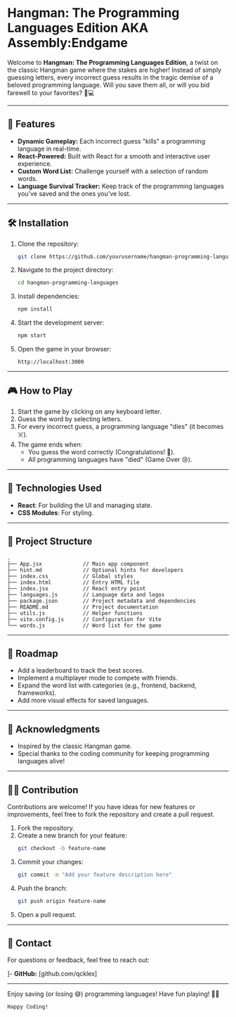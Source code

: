 # Hangman: The Programming Languages Edition AKA Assembly:Endgame


Welcome to **Hangman: The Programming Languages Edition**, a twist on the classic Hangman game where the stakes are higher! Instead of simply guessing letters, every incorrect guess results in the tragic demise of a beloved programming language. Will you save them all, or will you bid farewell to your favorites? 👾💻

---

## 🚀 Features

- **Dynamic Gameplay:** Each incorrect guess "kills" a programming language in real-time.
- **React-Powered:** Built with React for a smooth and interactive user experience.
- **Custom Word List:** Challenge yourself with a selection of random words.
- **Language Survival Tracker:** Keep track of the programming languages you've saved and the ones you've lost.

---

## 🛠️ Installation

1. Clone the repository:
   ```bash
   git clone https://github.com/yourusername/hangman-programming-languages.git
   ```

2. Navigate to the project directory:
   ```bash
   cd hangman-programming-languages
   ```

3. Install dependencies:
   ```bash
   npm install
   ```

4. Start the development server:
   ```bash
   npm start
   ```

5. Open the game in your browser:
   ```
   http://localhost:3000
   ```

---

## 🎮 How to Play

1. Start the game by clicking on any keyboard letter.
2. Guess the word by selecting letters.
3. For every incorrect guess, a programming language "dies" (it becomes ☠️).
4. The game ends when:
   - You guess the word correctly (Congratulations! 🎉).
   - All programming languages have "died" (Game Over 😢).

---

## 🔧 Technologies Used

- **React**: For building the UI and managing state.
- **CSS Modules**: For styling.

---

## 📂 Project Structure

```
.
├── App.jsx             // Main app component
├── hint.md             // Optional hints for developers
├── index.css           // Global styles
├── index.html          // Entry HTML file
├── index.jsx           // React entry point
├── languages.js        // Language data and logos
├── package.json        // Project metadata and dependencies
├── README.md           // Project documentation
├── utils.js            // Helper functions
├── vite.config.js      // Configuration for Vite
└── words.js            // Word list for the game
```

---

## 📜 Roadmap

- Add a leaderboard to track the best scores.
- Implement a multiplayer mode to compete with friends.
- Expand the word list with categories (e.g., frontend, backend, frameworks).
- Add more visual effects for saved languages.

---

## 🙏 Acknowledgments

- Inspired by the classic Hangman game.
- Special thanks to the coding community for keeping programming languages alive!

---

## 🧙‍♂️ Contribution

Contributions are welcome! If you have ideas for new features or improvements, feel free to fork the repository and create a pull request.

1. Fork the repository.
2. Create a new branch for your feature:
   ```bash
   git checkout -b feature-name
   ```
3. Commit your changes:
   ```bash
   git commit -m "Add your feature description here"
   ```
4. Push the branch:
   ```bash
   git push origin feature-name
   ```
5. Open a pull request.

---

## 📧 Contact

For questions or feedback, feel free to reach out:

]- **GitHub:** [github.com/qcklex]

---

Enjoy saving (or losing 😅) programming languages! Have fun playing! 🧑‍💻

```
Happy Coding!
